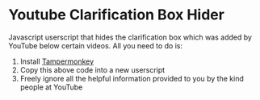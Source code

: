 # Youtube Clarification Box Hider
Javascript userscript that hides the clarification box which was added by YouTube below certain videos. All you need to do is:

1. Install [Tampermonkey](https://tampermonkey.net/)
2. Copy this above code into a new userscript
3. Freely ignore all the helpful information provided to you by the kind people at YouTube
